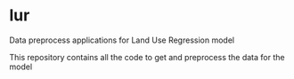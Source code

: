 # lur
Data preprocess applications for Land Use Regression model

This repository contains all the code to get and preprocess the data for the model

